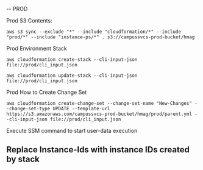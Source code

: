 -- PROD

Prod S3 Contents:

	aws s3 sync --exclude "*" --include "cloudformation/*" --include "prod/*" --include "instance-ps/*" . s3://campussvcs-prod-bucket/hmag

	
Prod Environment Stack

    aws cloudformation create-stack --cli-input-json file://prod/cli_input.json

    aws cloudformation update-stack --cli-input-json file://prod/cli_input.json

Prod How to Create Change Set

    aws cloudformation create-change-set --change-set-name "New-Changes" --change-set-type UPDATE --template-url https://s3.amazonaws.com/campussvcs-prod-bucket/hmag/prod/parent.yml --cli-input-json file://prod/cli_input.json

Execute SSM command to start user-data execution 

## Replace Instance-Ids with instance IDs created by stack ##

    
